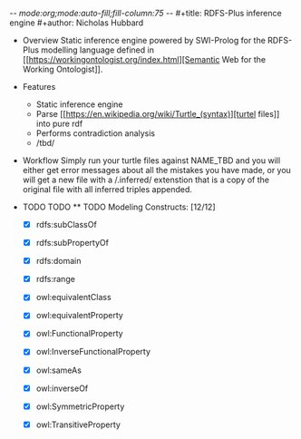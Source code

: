 -*- mode:org;mode:auto-fill;fill-column:75 -*-
#+title: RDFS-Plus inference engine
#+author: Nicholas Hubbard

* Overview
Static inference engine powered by SWI-Prolog for the RDFS-Plus modelling language
defined in [[https://workingontologist.org/index.html][Semantic Web for the Working Ontologist]]. 

* Features
  + Static inference engine 
  + Parse [[https://en.wikipedia.org/wiki/Turtle_(syntax)][turtel files]] into pure rdf
  + Performs contradiction analysis
  + /tbd/

* Workflow
Simply run your turtle files against NAME_TBD and you will either get error
messages about all the mistakes you have made, or you will get a new file with a
/.inferred/ extenstion that is a copy of the original file with all
inferred triples appended.

* TODO TODO 
** TODO Modeling Constructs: [12/12]
    - [X] rdfs:subClassOf
    - [X] rdfs:subPropertyOf
    - [X] rdfs:domain
    - [X] rdfs:range
    - [X] owl:equivalentClass
    - [X] owl:equivalentProperty
    - [X] owl:FunctionalProperty
    - [X] owl:InverseFunctionalProperty
    - [X] owl:sameAs
    - [X] owl:inverseOf
    - [X] owl:SymmetricProperty
    - [X] owl:TransitiveProperty

             
